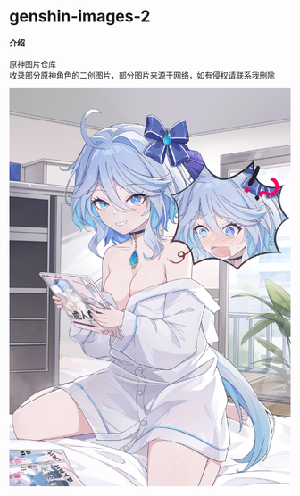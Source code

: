 # genshin-images-2  

#### 介绍  

原神图片仓库  
收录部分原神角色的二创图片，部分图片来源于网络，如有侵权请联系我删除  


![芙宁娜](https://raw.githubusercontent.com/feixuei/genshin-images-2/main/gs/sese/sese-gs-芙宁娜-23.webp)
